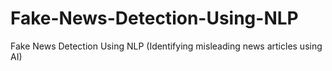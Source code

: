 # Fake-News-Detection-Using-NLP
Fake News Detection Using NLP (Identifying misleading news articles using AI)
